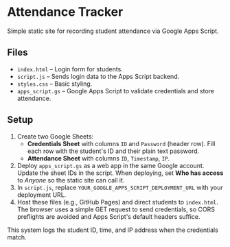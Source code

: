 # Attendance Tracker

Simple static site for recording student attendance via Google Apps Script.

## Files

- `index.html` – Login form for students.
- `script.js` – Sends login data to the Apps Script backend.
- `styles.css` – Basic styling.
- `apps_script.gs` – Google Apps Script to validate credentials and store attendance.

## Setup

1. Create two Google Sheets:
   - **Credentials Sheet** with columns `ID` and `Password` (header row). Fill each row with the student's ID and their plain text password.
   - **Attendance Sheet** with columns `ID`, `Timestamp`, `IP`.
2. Deploy `apps_script.gs` as a web app in the same Google account. Update the sheet IDs in the script. When deploying, set **Who has access** to *Anyone* so the static site can call it.
3. In `script.js`, replace `YOUR_GOOGLE_APPS_SCRIPT_DEPLOYMENT_URL` with your deployment URL.
4. Host these files (e.g., GitHub Pages) and direct students to `index.html`.
   The browser uses a simple GET request to send credentials, so CORS preflights are avoided and Apps Script's default headers suffice.

This system logs the student ID, time, and IP address when the credentials match.
